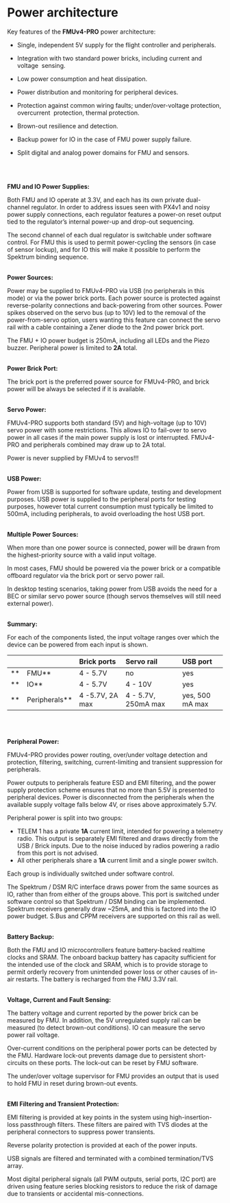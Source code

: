 # Power architecture

Key features of the **FMUv4-PRO** power architecture:

* Single, independent 5V supply for the flight controller and peripherals.
* Integration with two standard power bricks, including current and voltage 
  sensing.

* Low power consumption and heat dissipation.
* Power distribution and monitoring for peripheral devices.
* Protection against common wiring faults; under/over-voltage protection, overcurrent 
  protection, thermal protection.

* Brown-out resilience and detection.
* Backup power for IO in the case of FMU power supply failure.
* Split digital and analog power domains for FMU and sensors.
 <br/> 
 <br/> 

**FMU and IO Power Supplies:**

Both FMU and IO operate at 3.3V, and each has its own private dual-channel regulator. In order to address issues seen with PX4v1 and noisy power supply connections, each regulator features a power-on reset output tied to the regulator’s internal power-up and drop-out sequencing.

The second channel of each dual regulator is switchable under software control. For FMU this is used to permit power-cycling the sensors \(in case of sensor lockup\), and for IO this will make it possible to perform the Spektrum binding sequence.
 <br/> 
 <br/> 

**Power Sources:**

Power may be supplied to FMUv4-PRO via USB \(no peripherals in this mode\) or via the power brick ports. Each power source is protected against reverse-polarity connections and back-powering from other sources. Power spikes observed on the servo bus \(up to 10V\) led to the removal of the power-from-servo option, users wanting this feature can connect the servo rail with a cable containing a Zener diode to the 2nd power brick port.

The FMU + IO power budget is 250mA, including all LEDs and the Piezo buzzer. Peripheral power is limited to **2A** total.
 <br/>
 <br/> 

**Power Brick Port:**

The brick port is the preferred power source for FMUv4-PRO, and brick power will be always be selected if it is available.
 <br/>
 <br/>  

**Servo Power:**

FMUv4-PRO supports both standard \(5V\) and high-voltage \(up to 10V\) servo power with some restrictions. This allows IO to fail-over to servo power in all cases if the main power supply is lost or interrupted. FMUv4-PRO and peripherals combined may draw up to 2A total.

Power is never supplied by FMUv4 to servos!!!
 <br/>
 <br/>

**USB Power:**

Power from USB is supported for software update, testing and development purposes. USB power is supplied to the peripheral ports for testing purposes, however total current consumption must typically be limited to 500mA, including peripherals, to avoid overloading the host USB port.
 <br/>
 <br/> 

**Multiple Power Sources:**

When more than one power source is connected, power will be drawn from the highest-priority source with a valid input voltage.

In most cases, FMU should be powered via the power brick or a compatible offboard regulator via the brick port or servo power rail.

In desktop testing scenarios, taking power from USB avoids the need for a BEC or similar servo power source \(though servos themselves will still need external power\).
 <br/>
 <br/> 

**Summary:**

For each of the components listed, the input voltage ranges over which the device can be powered from each input is shown.

|  | **Brick ports** | **Servo rail** | **USB port** |
| :--- | :--- | :--- | :--- |
| **    FMU** | 4 - 5.7V | no | yes |
| **    IO** | 4 - 5.7V | 4 - 10V | yes |
| **    Peripherals** | 4 -5.7V, 2A max | 4 - 5.7V, 250mA max | yes, 500 mA max |
 <br/>
 <br/> 

**Peripheral Power:**

FMUv4-PRO provides power routing, over/under voltage detection and protection, filtering, switching, current-limiting and transient suppression for peripherals.

Power outputs to peripherals feature ESD and EMI filtering, and the power supply protection scheme ensures that no more than 5.5V is presented to peripheral devices. Power is disconnected from the peripherals when the available supply voltage falls below 4V, or rises above approximately 5.7V.

Peripheral power is split into two groups:

* TELEM 1 has a private **1A** current limit, intended for powering a telemetry radio. This output is separately EMI filtered and draws directly from the USB / Brick inputs. Due to the noise induced by radios powering a radio from this port is not advised.
* All other peripherals share a **1A** current limit and a single power switch. 

Each group is individually switched under software control.

The Spektrum / DSM R/C interface draws power from the same sources as IO, rather than from either of the groups above. This port is switched under software control so that Spektrum / DSM binding can be implemented. Spektrum receivers generally draw ~25mA, and this is factored into the IO power budget. S.Bus and CPPM receivers are supported on this rail as well.
 <br/>
 <br/>  

**Battery Backup:**

Both the FMU and IO microcontrollers feature battery-backed realtime clocks and SRAM. The onboard backup battery has capacity sufficient for the intended use of the clock and SRAM, which is to provide storage to permit orderly recovery from unintended power loss or other causes of in-air restarts. The battery is recharged from the FMU 3.3V rail. 
 <br/>
 <br/> 

**Voltage, Current and Fault Sensing:**

The battery voltage and current reported by the power brick can be measured by FMU. In addition, the 5V unregulated supply rail can be measured \(to detect brown-out conditions\). IO can measure the servo power rail voltage.

Over-current conditions on the peripheral power ports can be detected by the FMU. Hardware lock-out prevents damage due to persistent short-circuits on these ports. The lock-out can be reset by FMU software.

The under/over voltage supervisor for FMU provides an output that is used to hold FMU in reset during brown-out events.
 <br/>
 <br/> 

**EMI Filtering and Transient Protection:**

EMI filtering is provided at key points in the system using high-insertion-loss passthrough filters. These filters are paired with TVS diodes at the peripheral connectors to suppress power transients.

Reverse polarity protection is provided at each of the power inputs.

USB signals are filtered and terminated with a combined termination/TVS array.

Most digital peripheral signals \(all PWM outputs, serial ports, I2C port\) are driven using feature series blocking resistors to reduce the risk of damage due to transients or accidental mis-connections.

  


